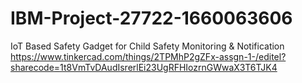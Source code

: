 # IBM-Project-27722-1660063606
IoT Based Safety Gadget for Child Safety Monitoring &amp; Notification
https://www.tinkercad.com/things/2TPMhP2gZFx-assgn-1-/editel?sharecode=1t8VmTvDAudIsrerlEi23UgRFHIozrnGWwaX3T6TJK4
